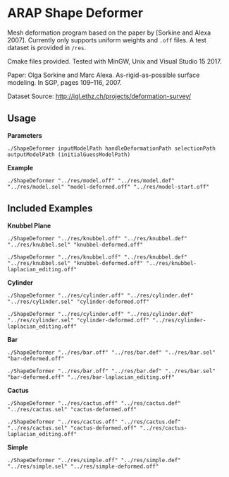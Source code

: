 
# ARAP Shape Deformer

Mesh deformation program based on the paper by [Sorkine and Alexa 2007]. Currently only supports uniform weights and `.off` files. A test dataset is provided in `/res`.

Cmake files provided. Tested with MinGW, Unix and Visual Studio 15 2017.

Paper:
Olga Sorkine and Marc Alexa. As-rigid-as-possible surface modeling. In SGP, pages
109–116, 2007.

Dataset Source:
http://igl.ethz.ch/projects/deformation-survey/

## Usage

**Parameters**

`./ShapeDeformer inputModelPath handleDeformationPath selectionPath outputModelPath (initialGuessModelPath)`

**Example**

`./ShapeDeformer "../res/model.off" "../res/model.def" "../res/model.sel" "model-deformed.off" "../res/model-start.off"`

## Included Examples

**Knubbel Plane**

`./ShapeDeformer "../res/knubbel.off" "../res/knubbel.def" "../res/knubbel.sel" "knubbel-deformed.off"`

`./ShapeDeformer "../res/knubbel.off" "../res/knubbel.def" "../res/knubbel.sel" "knubbel-deformed.off" "../res/knubbel-laplacian_editing.off"`

**Cylinder**

`./ShapeDeformer "../res/cylinder.off" "../res/cylinder.def" "../res/cylinder.sel" "cylinder-deformed.off"`

`./ShapeDeformer "../res/cylinder.off" "../res/cylinder.def" "../res/cylinder.sel" "cylinder-deformed.off" "../res/cylinder-laplacian_editing.off"`

**Bar**

`./ShapeDeformer "../res/bar.off" "../res/bar.def" "../res/bar.sel" "bar-deformed.off"`

`./ShapeDeformer "../res/bar.off" "../res/bar.def" "../res/bar.sel" "bar-deformed.off" "../res/bar-laplacian_editing.off"`

**Cactus**

`./ShapeDeformer "../res/cactus.off" "../res/cactus.def" "../res/cactus.sel" "cactus-deformed.off"`

`./ShapeDeformer "../res/cactus.off" "../res/cactus.def" "../res/cactus.sel" "cactus-deformed.off" "../res/cactus-laplacian_editing.off"`

**Simple**

`./ShapeDeformer "../res/simple.off" "../res/simple.def" "../res/simple.sel" "../res/simple-deformed.off"`


